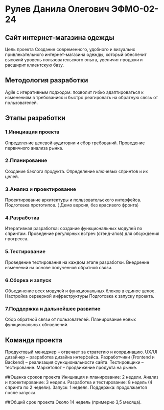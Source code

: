 # Рулев Данила Олегович ЭФМО-02-24

## Сайт интернет-магазина одежды
Цель проекта
Создание современного, удобного и визуально привлекательного интернет-магазина одежды, который обеспечит высокий уровень пользовательского опыта, увеличит продажи и расширит клиентскую базу.

## Методология разработки
Agile с итеративным подходом: позволит гибко адаптироваться к изменениям в требованиях и быстро реагировать на обратную связь от пользователей.

## Этапы разработки

### 1.Инициация проекта
Определение целевой аудитории и сбор требований.
Проведение первичного анализа рынка.

### 2.Планирование
Создание бэклога продукта.
Определение ключевых спринтов и их целей.

### 3.Анализ и проектирование
Проектирование архитектуры и пользовательского интерфейса.
Подготовка прототипов. ( Демо версия, без красивого фронта)

### 4.Разработка
Итеративная разработка: создание функциональных модулей по спринтам.
Проведение регулярных встреч (стэнд-апов) для обсуждения прогресса.

### 5.Тестирование
Проведение тестирования на каждом этапе разработки.
Внедрение изменений на основе полученной обратной связи.

### 6.Сборка и запуск
Объединение всех модулей и функциональных блоков в единое целое.
Настройка серверной инфраструктуры
Подготовка к запуску проекта.

### 7.Поддержка и дальнейшее развитие
Сбор обратной связи от пользователей.
Планирование новых функциональных обновлений.

## Команда проекта
Продуктовый менеджер – отвечает за стратегию и координацию.
UX/UI дизайнер – разработка дизайна интерфейса.
Разработчики (Frontend и Backend) – реализация функциональности сайта.
Тестировщики – тестирование.
Маркетолог – продвижение продукта на рынке.

##Оценка сроков проекта
Инициация и планирование: 2 недели.
Анализ и проектирование: 3 недели.
Разработка и тестирование: 8 недель (4 спринта по 2 недели).
Запуск: 1 неделя.
Поддержка: продолжается после запуска.

##Общий срок проекта
Около 14 недель (примерно 3,5 месяца).
